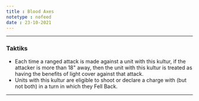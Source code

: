 ```yaml
---
title : Blood Axes
notetype : nofeed
date : 23-10-2021
---
```


---
### Taktiks
-   Each time a ranged attack is made against a unit with this kultur, if the attacker is more than 18" away, then the unit with this kultur is treated as having the benefits of light cover against that attack.
-   Units with this kultur are eligible to shoot or declare a charge with (but not both) in a turn in which they Fell Back.

---